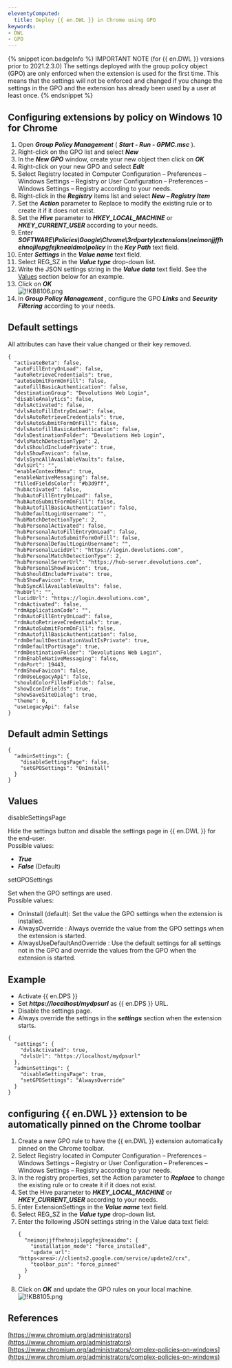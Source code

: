 ```yaml
---
eleventyComputed:
  title: Deploy {{ en.DWL }} in Chrome using GPO
keywords:
- DWL
- GPO
---
```


{% snippet icon.badgeInfo %}
IMPORTANT NOTE (for {{ en.DWL }} versions prior to 2021.2.3.0)
The settings deployed with the group policy object (GPO) are only enforced when the extension is used for the first time. This means that the settings will not be enforced and changed if you change the settings in the GPO and the extension has already been used by a user at least once.
{% endsnippet %}

## Configuring extensions by policy on Windows 10 for Chrome

1. Open ***Group Policy Management*** ( ***Start - Run - GPMC.msc*** ).
1. Right-click on the GPO list and select ***New***
1. In the ***New GPO*** window, create your new object then click on ***OK***
1. Right-click on your new GPO and select ***Edit***
1. Select Registry located in Computer Configuration – Preferences – Windows Settings – Registry or User Configuration – Preferences – Windows Settings – Registry according to your needs.
1. Right-click in the ***Registry*** items list and select ***New – Registry Item***
1. Set the ***Action*** parameter to Replace to modify the existing rule or to create it if it does not exist.
1. Set the ***Hive*** parameter to ***HKEY_LOCAL_MACHINE*** or ***HKEY_CURRENT_USER*** according to your needs.
1. Enter ***SOFTWARE\Policies\Google\Chrome\3rdparty\extensions\neimonjjffhehnojilepgfejkneaidmo\policy*** in the ***Key Path*** text field.
1. Enter ***Settings*** in the ***Value name*** text field.
1. Select REG_SZ in the ***Value type*** drop-down list.
1. Write the JSON settings string in the ***Value data*** text field. See the <a href="#values">Values</a> section below for an example.
1. Click on ***OK***  
![!!KB8106.png](https://webdevolutions.azureedge.net/docs/en/kb/KB8106.png)
1. In ***Group Policy Management*** , configure the GPO ***Links*** and ***Security Filtering*** according to your needs.

## Default settings

All attributes can have their value changed or their key removed.

```
{
  "activateBeta": false,
  "autoFillEntryOnLoad": false,
  "autoRetrieveCredentials": true,
  "autoSubmitFormOnFill": false,
  "autofillBasicAuthentication": false,
  "destinationGroup": "Devolutions Web Login",
  "disableAnalytics": false,
  "dvlsActivated": false,
  "dvlsAutoFillEntryOnLoad": false,
  "dvlsAutoRetrieveCredentials": true,
  "dvlsAutoSubmitFormOnFill": false,
  "dvlsAutofillBasicAuthentication": false,
  "dvlsDestinationFolder": "Devolutions Web Login",
  "dvlsMatchDetectionType": 2,
  "dvlsShouldIncludePrivate": true,
  "dvlsShowFavicon": false,
  "dvlsSyncAllAvailableVaults": false,
  "dvlsUrl": "",
  "enableContextMenu": true,
  "enableNativeMessaging": false,
  "filledFieldsColor": "#b3d9ff",
  "hubActivated": false,
  "hubAutoFillEntryOnLoad": false,
  "hubAutoSubmitFormOnFill": false,
  "hubAutofillBasicAuthentication": false,
  "hubDefaultLoginUsername": "",
  "hubMatchDetectionType": 2,
  "hubPersonalActivated": false,
  "hubPersonalAutoFillEntryOnLoad": false,
  "hubPersonalAutoSubmitFormOnFill": false,
  "hubPersonalDefaultLoginUsername": "",
  "hubPersonalLucidUrl": "https://login.devolutions.com",
  "hubPersonalMatchDetectionType": 2,
  "hubPersonalServerUrl": "https://hub-server.devolutions.com",
  "hubPersonalShowFavicon": true,
  "hubShouldIncludePrivate": true,
  "hubShowFavicon": true,
  "hubSyncAllAvailableVaults": false,
  "hubUrl": "",
  "lucidUrl": "https://login.devolutions.com",
  "rdmActivated": false,
  "rdmApplicationCode": "",
  "rdmAutoFillEntryOnLoad": false,
  "rdmAutoRetrieveCredentials": true,
  "rdmAutoSubmitFormOnFill": false,
  "rdmAutofillBasicAuthentication": false,
  "rdmDefaultDestinationVaultIsPrivate": true,
  "rdmDefaultPortUsage": true,
  "rdmDestinationFolder": "Devolutions Web Login",
  "rdmEnableNativeMessaging": false,
  "rdmPort": 19443,
  "rdmShowFavicon": false,
  "rdmUseLegacyApi": false,
  "shouldColorFilledFields": false,
  "showIconInFields": true,
  "showSaveSiteDialog": true,
  "theme": 0,
  "useLegacyApi": false
}
```

## Default admin Settings

```
{
  "adminSettings": {
    "disableSettingsPage": false,
    "setGPOSettings": "OnInstall"
  }
}
```

## Values
<a name="values"></a>

disableSettingsPage

Hide the settings button and disable the settings page in {{ en.DWL }} for the end-user.  
Possible values:

- ***True***
- ***False*** (Default)

setGPOSettings

Set when the GPO settings are used.  
Possible values:

- OnInstall (default): Set the value the GPO settings when the extension is installed.
- AlwaysOverride : Always override the value from the GPO settings when the extension is started.
- AlwaysUseDefaultAndOverride : Use the default settings for all settings not in the GPO and override the values from the GPO when the extension is started.

## Example

- Activate {{ en.DPS }}
- Set ***https<area>://localhost/mydpsurl*** as {{ en.DPS }} URL.
- Disable the settings page.
- Always override the settings in the ***settings*** section when the extension starts.

```
{
  "settings": {
    "dvlsActivated": true,
    "dvlsUrl": "https://localhost/mydpsurl"
  },
  "adminSettings": {
    "disableSettingsPage": true,
    "setGPOSettings": "AlwaysOverride"
  }
}
```

## configuring {{ en.DWL }} extension to be automatically pinned on the Chrome toolbar

1. Create a new GPO rule to have the {{ en.DWL }} extension automatically pinned on the Chrome toolbar.
1. Select Registry located in Computer Configuration – Preferences – Windows Settings – Registry or User Configuration – Preferences – Windows Settings – Registry according to your needs.
1. In the registry properties, set the Action parameter to ***Replace*** to change the existing rule or to create it if it does not exist.
1. Set the Hive parameter to ***HKEY_LOCAL_MACHINE*** or ***HKEY_CURRENT_USER*** according to your needs.
1. Enter ExtensionSettings in the ***Value name*** text field.
1. Select REG_SZ in the ***Value type*** drop-down list.
1. Enter the following JSON settings string in the Value data text field:
   ```
   {
     "neimonjjffhehnojilepgfejkneaidmo": {
       "installation_mode": "force_installed",
       "update_url": "https<area>://clients2.google.com/service/update2/crx",
       "toolbar_pin": "force_pinned"
     }
   }
   ```
1. Click on ***OK*** and update the GPO rules on your local machine.  
![!!KB8105.png](https://webdevolutions.azureedge.net/docs/en/kb/KB8105.png)

## References

[https://www.chromium.org/administrators](https://www.chromium.org/administrators)  
[https://www.chromium.org/administrators/complex-policies-on-windows](https://www.chromium.org/administrators/complex-policies-on-windows)
